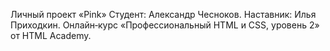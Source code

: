 Личный проект «Pink»
Студент: Александр Чесноков.
Наставник: Илья Приходкин.
Онлайн‑курс «Профессиональный HTML и CSS, уровень 2» от HTML Academy.
